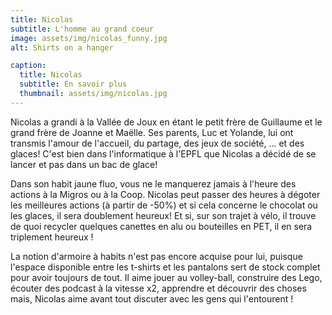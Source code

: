 ```yaml
---
title: Nicolas
subtitle: L'homme au grand coeur
image: assets/img/nicolas_funny.jpg
alt: Shirts on a hanger

caption:
  title: Nicolas
  subtitle: En savoir plus
  thumbnail: assets/img/nicolas.jpg
---
```


Nicolas a grandi à la Vallée de Joux en étant le petit frère de Guillaume et le grand frère de Joanne et Maëlle.
Ses parents, Luc et Yolande, lui ont transmis l'amour de l'accueil, du partage, des jeux de société, ... et des glaces!
C'est bien dans l'informatique à l'EPFL que Nicolas a décidé de se lancer et pas dans un bac de glace! 

Dans son habit jaune fluo, vous ne le manquerez jamais à l'heure des actions à la Migros ou à la Coop. Nicolas peut passer des heures à dégoter les meilleures actions (à partir de -50%) et si cela concerne le chocolat ou les glaces, il sera doublement heureux! Et si, sur son trajet à vélo, il trouve de quoi recycler quelques canettes en alu ou bouteilles en PET, il en sera triplement heureux !

La notion d'armoire à habits n'est pas encore acquise pour lui, puisque l'espace disponible entre les t-shirts et les pantalons sert de stock complet pour avoir toujours de tout. Il aime jouer au volley-ball, construire des Lego, écouter des podcast à la vitesse x2, apprendre et découvrir des choses mais, Nicolas aime avant tout discuter avec les gens qui l'entourent !
